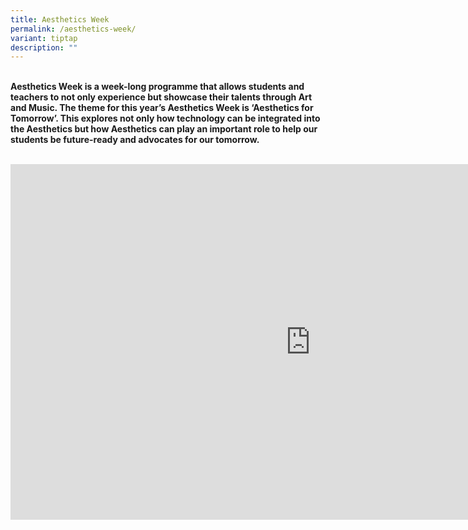 ```yaml
---
title: Aesthetics Week
permalink: /aesthetics-week/
variant: tiptap
description: ""
---
```

<p>
<br><strong>Aesthetics Week is a week-long programme that allows students and teachers to not only experience but showcase their talents through Art and Music. The theme for this year’s Aesthetics Week is ‘Aesthetics for Tomorrow’. This explores not only how technology can be integrated into the Aesthetics but how Aesthetics can play an important role to help our students be future-ready and advocates for our tomorrow.</strong>
<br>
<br>
</p>
<div class="iframe-wrapper">
<iframe height="569" width="960" allowfullscreen="true" frameborder="0" src="https://docs.google.com/presentation/d/e/2PACX-1vQQ1L1vPKYIXrzcwkK-4_S5dIecA70Rb_1uMFhArI5CgHY0LasbO7uc9kBZQJx0jJkUhVzFTLL2tO3k/embed?start=true&amp;loop=true&amp;delayms=3000"></iframe>
</div>
<p></p>